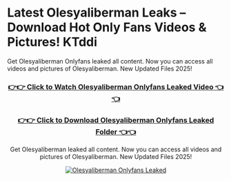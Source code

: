 # Latest Olesyaliberman Leaks – Download Hot Only Fans Videos & Pictures! KTddi

Get Olesyaliberman Onlyfans leaked all content. Now you can access all videos and pictures of Olesyaliberman. New Updated Files 2025!  
<div align="center">
  
### [👉👉 Click to Watch Olesyaliberman Onlyfans Leaked Video 👈👈](https://links2leaks.com?utm_source=olesyaliberman&utm_medium=gitshort)  
### [👉👉 Click to Download Olesyaliberman Onlyfans Leaked Folder 👈👈](https://links2leaks.com?utm_source=olesyaliberman&utm_medium=gitshort)  

Get Olesyaliberman leaked all content. Now you can access all videos and pictures of Olesyaliberman. New Updated Files 2025!  

[![Olesyaliberman Onlyfans Leaked](https://i.ibb.co/93hzkbrt/l2l.gif)](https://links2leaks.com?utm_source=olesyaliberman&utm_medium=gitshort)  

</div>
